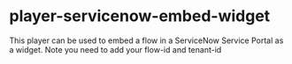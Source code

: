 # player-servicenow-embed-widget
This player can be used to embed a flow in a ServiceNow Service Portal as a widget.
Note you need to add your flow-id and tenant-id
